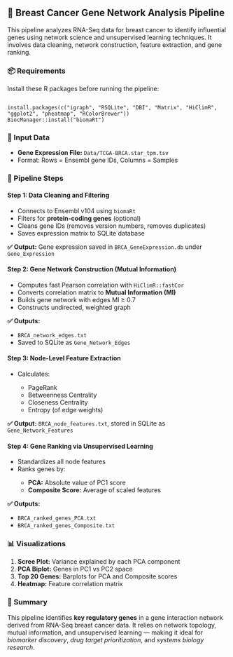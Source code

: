 <h2>🧬 Breast Cancer Gene Network Analysis Pipeline</h2>
<p>This pipeline analyzes RNA-Seq data for breast cancer to identify influential genes using network science and unsupervised learning techniques. It involves data cleaning, network construction, feature extraction, and gene ranking.</p>

<h3>📦 Requirements</h3>
<p>Install these R packages before running the pipeline:</p>
<pre><code>
install.packages(c("igraph", "RSQLite", "DBI", "Matrix", "HiClimR", "ggplot2", "pheatmap", "RColorBrewer"))
BiocManager::install("biomaRt")
</code></pre>

<h3>📁 Input Data</h3>
<ul>
  <li><strong>Gene Expression File:</strong> <code>Data/TCGA-BRCA.star_tpm.tsv</code></li>
  <li>Format: Rows = Ensembl gene IDs, Columns = Samples</li>
</ul>

<h3>🔄 Pipeline Steps</h3>

<h4>Step 1: Data Cleaning and Filtering</h4>
<ul>
  <li>Connects to Ensembl v104 using <code>biomaRt</code></li>
  <li>Filters for <strong>protein-coding genes</strong> (optional)</li>
  <li>Cleans gene IDs (removes version numbers, removes duplicates)</li>
  <li>Saves expression matrix to SQLite database</li>
</ul>
<p><strong>✅ Output:</strong> Gene expression saved in <code>BRCA_GeneExpression.db</code> under <code>Gene_Expression</code></p>

<h4>Step 2: Gene Network Construction (Mutual Information)</h4>
<ul>
  <li>Computes fast Pearson correlation with <code>HiClimR::fastCor</code></li>
  <li>Converts correlation matrix to <strong>Mutual Information (MI)</strong></li>
  <li>Builds gene network with edges MI ≥ 0.7</li>
  <li>Constructs undirected, weighted graph</li>
</ul>
<p><strong>✅ Outputs:</strong></p>
<ul>
  <li><code>BRCA_network_edges.txt</code></li>
  <li>Saved to SQLite as <code>Gene_Network_Edges</code></li>
</ul>

<h4>Step 3: Node-Level Feature Extraction</h4>
<ul>
  <li>Calculates:</li>
  <ul>
    <li>PageRank</li>
    <li>Betweenness Centrality</li>
    <li>Closeness Centrality</li>
    <li>Entropy (of edge weights)</li>
  </ul>
</ul>
<p><strong>✅ Output:</strong> <code>BRCA_node_features.txt</code>, stored in SQLite as <code>Gene_Network_Features</code></p>

<h4>Step 4: Gene Ranking via Unsupervised Learning</h4>
<ul>
  <li>Standardizes all node features</li>
  <li>Ranks genes by:</li>
  <ul>
    <li><strong>PCA:</strong> Absolute value of PC1 score</li>
    <li><strong>Composite Score:</strong> Average of scaled features</li>
  </ul>
</ul>
<p><strong>✅ Outputs:</strong></p>
<ul>
  <li><code>BRCA_ranked_genes_PCA.txt</code></li>
  <li><code>BRCA_ranked_genes_Composite.txt</code></li>
</ul>

<h3>📊 Visualizations</h3>
<ol>
  <li><strong>Scree Plot:</strong> Variance explained by each PCA component</li>
  <li><strong>PCA Biplot:</strong> Genes in PC1 vs PC2 space</li>
  <li><strong>Top 20 Genes:</strong> Barplots for PCA and Composite scores</li>
  <li><strong>Heatmap:</strong> Feature correlation matrix</li>
</ol>

<h3>📌 Summary</h3>
<p>
  This pipeline identifies <strong>key regulatory genes</strong> in a gene interaction network derived from RNA-Seq breast cancer data. It relies on network topology, mutual information, and unsupervised learning — making it ideal for <em>biomarker discovery</em>, <em>drug target prioritization</em>, and <em>systems biology research</em>.
</p>

